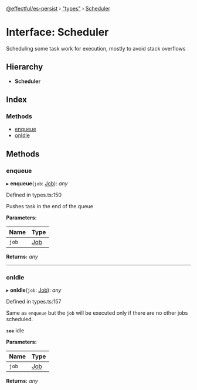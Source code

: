 [@effectful/es-persist](../README.md) › ["types"](../modules/_types_.md) › [Scheduler](_types_.scheduler.md)

# Interface: Scheduler

Scheduling some task work for execution, mostly to avoid stack overflows

## Hierarchy

* **Scheduler**

## Index

### Methods

* [enqueue](_types_.scheduler.md#enqueue)
* [onIdle](_types_.scheduler.md#onidle)

## Methods

###  enqueue

▸ **enqueue**(`job`: [Job](_types_.job.md)): *any*

Defined in types.ts:150

Pushes task in the end of the queue

**Parameters:**

Name | Type |
------ | ------ |
`job` | [Job](_types_.job.md) |

**Returns:** *any*

___

###  onIdle

▸ **onIdle**(`job`: [Job](_types_.job.md)): *any*

Defined in types.ts:157

Same as `enqueue` but the `job` will be executed only if there are
no other jobs scheduled.

**`see`** idle

**Parameters:**

Name | Type |
------ | ------ |
`job` | [Job](_types_.job.md) |

**Returns:** *any*
